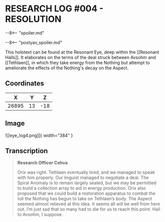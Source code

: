 # RESEARCH LOG #004 - RESOLUTION

--8<-- "spoiler.md"

--8<-- "postyav_spoiler.md"

This holotext can be found at the Resonant Eye, deep within the [[Resonant Halls]]. It elaborates on the terms of the deal struck between Avsohm and [[Tethlaen]], in which they take energy from the Nothing but attempt to ameliorate the effects of the Nothing's decay on the Aspect.

## Coordinates
| **X** | **Y** | **Z** |
| :---: | :---: | :---: |
| 26895 |  13   |  -18  |

## Image

![[eye_log4.png]]{ width="384" }

## Transcription
> **Research Officer Cehva**
>
> Orix was right. Tethlaen eventually tired, and we managed to speak with him properly. Our linguist managed to negotiate a deal. The Spiral Anomaly is to remain largely sealed, but we may be permitted to build a collection array to aid in energy production. Orix also proposed that we could build a restoration apparatus to combat the toll the Nothing has begun to take on Tethlaen’s body. The Aspect seemed almost relieved at this idea. It seems all will be well from here out. I’m just sad that so many had to die for us to reach this point. Hail to Avsohm, I suppose.
